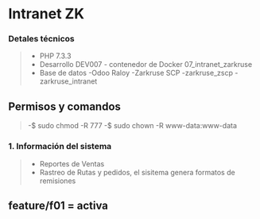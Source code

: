 # Intranet ZK
### Detales técnicos
>- PHP 7.3.3
>- Desarrollo DEV007 - contenedor de Docker 07_intranet_zarkruse
>- Base de datos 
-Odoo Raloy
-Zarkruse SCP
-zarkruse_zscp
-zarkruse_intranet
## Permisos y comandos
>-$ sudo chmod -R 777 
>-$ sudo chown -R www-data:www-data 
### 1. Información del sistema
>- Reportes de Ventas
>- Rastreo de Rutas y pedidos, el sisitema genera formatos de remisiones
## feature/f01 = activa
